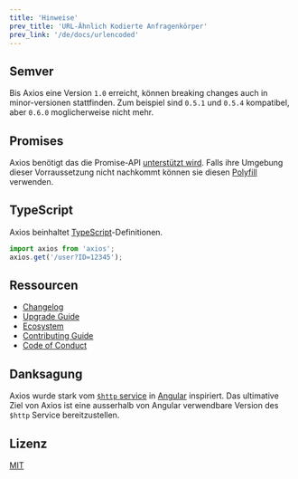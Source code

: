 ```yaml
---
title: 'Hinweise'
prev_title: 'URL-Ähnlich Kodierte Anfragenkörper'
prev_link: '/de/docs/urlencoded'
---
```


## Semver

Bis Axios eine Version `1.0` erreicht, können breaking changes auch in minor-versionen stattfinden. Zum beispiel sind `0.5.1` und `0.5.4` kompatibel, aber `0.6.0` moglicherweise nicht mehr.

## Promises

Axios benötigt das die Promise-API [unterstützt wird](http://caniuse.com/promises).
Falls ihre Umgebung dieser Vorraussetzung nicht nachkommt können sie diesen [Polyfill](https://github.com/jakearchibald/es6-promise) verwenden.

## TypeScript
Axios beinhaltet [TypeScript](http://typescriptlang.org)-Definitionen.
```typescript
import axios from 'axios';
axios.get('/user?ID=12345');
```

## Ressourcen

* [Changelog](https://github.com/axios/axios/blob/master/CHANGELOG.md)
* [Upgrade Guide](https://github.com/axios/axios/blob/master/UPGRADE_GUIDE.md)
* [Ecosystem](https://github.com/axios/axios/blob/master/ECOSYSTEM.md)
* [Contributing Guide](https://github.com/axios/axios/blob/master/CONTRIBUTING.md)
* [Code of Conduct](https://github.com/axios/axios/blob/master/CODE_OF_CONDUCT.md)

## Danksagung

Axios wurde stark vom [`$http` service](https://docs.angularjs.org/api/ng/service/$http) in [Angular](https://angularjs.org/) inspiriert. Das ultimative Ziel von Axios ist eine ausserhalb von Angular verwendbare Version des `$http` Service bereitzustellen.

## Lizenz

[MIT](https://github.com/axios/axios/blob/master/LICENSE)
